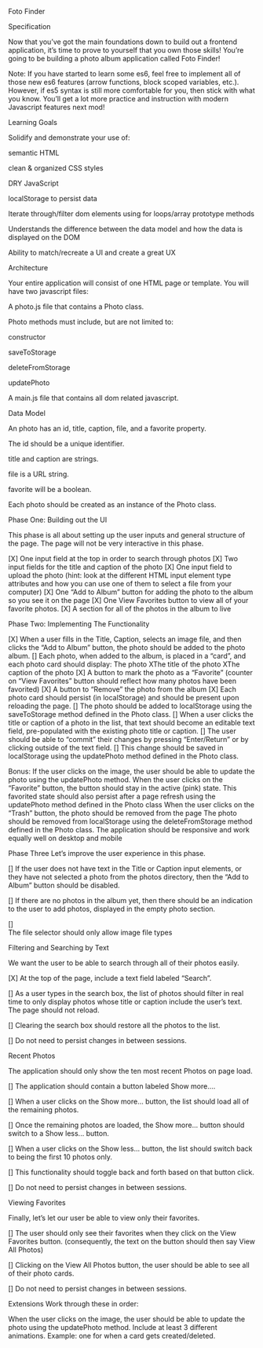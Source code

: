 Foto Finder

Specification

Now that you’ve got the main foundations down to build out a frontend application, it’s time to prove to yourself that you own those skills! You’re going to be building a photo album application called Foto Finder!

Note: If you have started to learn some es6, feel free to implement all of those new es6 features (arrow functions, block scoped variables, etc.). However, if es5 syntax is still more comfortable for you, then stick with what you know. You’ll get a lot more practice and instruction with modern Javascript features next mod!


Learning Goals

Solidify and demonstrate your use of:

semantic HTML

clean & organized CSS styles

DRY JavaScript

localStorage to persist data

Iterate through/filter dom elements using for loops/array prototype methods

Understands the difference between the data model and how the data is displayed on the DOM

Ability to match/recreate a UI and create a great UX



Architecture

Your entire application will consist of one HTML page or template. You will have two javascript files:

A photo.js file that contains a Photo class.

Photo methods must include, but are not limited to:

constructor

saveToStorage

deleteFromStorage

updatePhoto

A main.js file that contains all dom related javascript.


Data Model

An photo has an id, title, caption, file, and a favorite property.

The id should be a unique identifier.

title and caption are strings.

file is a URL string.

favorite will be a boolean.

Each photo should be created as an instance of the Photo class.




Phase One: Building out the UI

This phase is all about setting up the user inputs and general structure of the page. The page will not be very interactive in this phase.

[X] One input field at the top in order to search through photos
[X] Two input fields for the title and caption of the photo
[X] One input field to upload the photo 
  (hint: look at the different HTML input element type attributes and how you can use one of them to select a file from your computer)
[X] One “Add to Album” button for adding the photo to the album so you see it on the page
[X] One View Favorites button to view all of your favorite photos.
[X] A section for all of the photos in the album to live


Phase Two: Implementing The Functionality

[X] When a user fills in the Title, Caption, selects an image file, and then clicks the “Add to Album” button, the photo should be added to the photo album.
[] Each photo, when added to the album, is placed in a “card”, and each photo card should display:
  The photo
  XThe title of the photo
  XThe caption of the photo
[X] A button to mark the photo as a “Favorite” (counter on “View Favorites” button should reflect how many photos have been favorited)
[X] A button to “Remove” the photo from the album
[X] Each photo card should persist (in localStorage) and should be present upon reloading the page.
[] The photo should be added to localStorage using the saveToStorage method defined in the Photo class.
[] When a user clicks the title or caption of a photo in the list, that text should become an editable text field, pre-populated with the existing photo title or caption.
[] The user should be able to “commit” their changes by pressing “Enter/Return” or by clicking outside of the text field.
[] This change should be saved in localStorage using the updatePhoto method defined in the Photo class.


Bonus: If the user clicks on the image, the user should be able to update the photo using the updatePhoto method.
When the user clicks on the “Favorite” button, the button should stay in the active (pink) state.
This favorited state should also persist after a page refresh using the updatePhoto method defined in the Photo class
When the user clicks on the “Trash” button, the photo should be removed from the page
The photo should be removed from localStorage using the deleteFromStorage method defined in the Photo class.
The application should be responsive and work equally well on desktop and mobile



Phase Three
Let’s improve the user experience in this phase.

[] 
  If the user does not have text in
  the Title or Caption input elements, or they have not selected a photo from the photos directory, then the “Add to Album” button should be disabled.

[] 
  If there are no photos in the album yet, then there should be an indication to the user to add photos, displayed in the empty photo section.

[]  
  The file selector should only allow image file types




Filtering and Searching by Text
  
We want the user to be able to search through all of their photos easily.

[X] 
  At the top of the page, include a text field labeled “Search”.
  
[] 
  As a user types in the search box, the list of photos should filter in real time to only display photos whose title or caption include the user’s text. The page should not reload.
  
[] 
  Clearing the search box should restore all the photos to the list.

[] 
  Do not need to persist changes in between sessions.


Recent Photos

The application should only show the ten most recent Photos on page load.

[] 
  The application should contain a button labeled Show more....

[] 
  When a user clicks on the Show more... button, the list should load all of the remaining photos.

[] 
  Once the remaining photos are loaded, the Show more... button should switch to a Show less... button.

[] 
  When a user clicks on the Show less... button, the list should switch back to being the first 10 photos only.

[] 
  This functionality should toggle back and forth based on that button click.

[] 
  Do not need to persist changes in between sessions.


Viewing Favorites

Finally, let’s let our user be able to view only their favorites.

[] 
  The user should only see their favorites when they click on the View Favorites button. (consequently, the text on the button should then say View All Photos)

[] 
  Clicking on the View All Photos button, the user should be able to see all of their photo cards.

[] 
  Do not need to persist changes in between sessions.




Extensions
Work through these in order:

When the user clicks on the image, the user should be able to update the photo using the updatePhoto method.
Include at least 3 different animations. Example: one for when a card gets created/deleted.